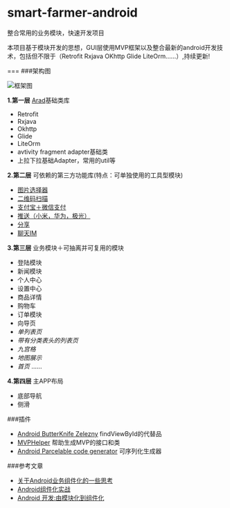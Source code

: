 # smart-farmer-android
整合常用的业务模块，快速开发项目

本项目基于模块开发的思想，GUI层使用MVP框架以及整合最新的android开发技术，包括但不限于（Retrofit Rxjava OKhttp Glide LiteOrm......）,持续更新!

===
###架构图

![框架图](screenshot/frame.png)

**1.第一层** [Arad](https://github.com/beanu/Arad)基础类库
- Retrofit
- Rxjava
- Okhttp
- Glide
- LiteOrm
- avtivity fragment adapter基础类
- 上拉下拉基础Adapter，常用的util等

**2.第二层** 可依赖的第三方功能库(特点：可单独使用的工具型模块)
- [图片选择器](l2_imageselector)
- [二维码扫描](l2_zxing)
- [支付宝＋微信支付](l2_pay)
- [推送（小米，华为，极光）](l2_push)
- [分享](l2_shareutil)
- [聊天IM](l2_im)

**3.第三层** 业务模块＋可抽离并可复用的模块
- 登陆模块
- 新闻模块
- 个人中心
- 设置中心
- 商品详情
- 购物车
- 订单模块
- 向导页
- *单列表页*
- *带有分类表头的列表页*
- *九宫格*
- *地图展示*
- *首页*
......

**4.第四层** 主APP布局
- 底部导航
- 侧滑

###插件
- [Android ButterKnife Zelezny](https://github.com/avast/android-butterknife-zelezny) findViewById的代替品
- [MVPHelper](https://github.com/beanu/mvphelper) 帮助生成MVP的接口和类
- [Android Parcelable code generator](https://github.com/mcharmas/android-parcelable-intellij-plugin) 可序列化生成器

###参考文章

- [关于Android业务组件化的一些思考](http://zjutkz.net/2016/10/07/%E5%85%B3%E4%BA%8EAndroid%E4%B8%9A%E5%8A%A1%E7%BB%84%E4%BB%B6%E5%8C%96%E7%9A%84%E4%B8%80%E4%BA%9B%E6%80%9D%E8%80%83/)
- [Android组件化实战](http://www.jianshu.com/p/4a5a036111bd)
- [Android 开发:由模块化到组件化](http://blog.csdn.net/dd864140130/article/details/53645290)

